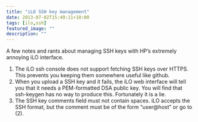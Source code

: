 ```yaml
---
title: "iLO SSH key management"
date: 2013-07-02T15:49:11+10:00
tags: [ilo,ssh]
featured_image: ""
description: ""
---
```


A few notes and rants about managing SSH keys with HP’s extremely annoying iLO interface.

1. The iLO ssh console does not support fetching SSH keys over HTTPS. This
prevents you keeping them somewhere useful like github.
1. When you upload a SSH key and it fails, the iLO web interface will
tell you that it needs a PEM-formatted DSA public key. You will find
that ssh-keygen has no way to produce this. Fortunately it is a lie.
1. The SSH key comments field must not contain spaces. iLO accepts the SSH
format, but the comment must be of the form “user@host” or go to (2).

